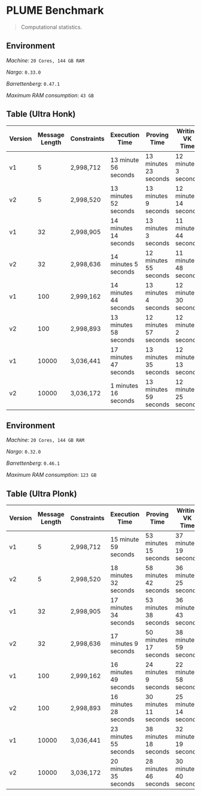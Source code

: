 # PLUME Benchmark

> Computational statistics.

## Environment

_Machine:_ `20 Cores, 144 GB RAM`

_Nargo_: `0.33.0`

_Barrettenberg_: `0.47.1`

_Maximum RAM consumption_: `43 GB`

## Table (Ultra Honk)

| Version | Message Length | Constraints | Execution Time     | Proving Time       | Writing VK Time    | Verifying Time |
|---------|----------------|-------------|--------------------|--------------------|--------------------|----------------|
| v1      | 5              | 2,998,712   | 13 minute 56 seconds | 13 minutes 23 seconds | 12 minutes 3 seconds | 0.06 seconds   |   
| v2      | 5              | 2,998,520   | 13 minutes 52 seconds | 13 minutes 9 seconds | 12 minutes 14 seconds | 0.06 seconds | 
| v1      | 32             | 2,998,905   | 14 minutes 14 seconds | 13 minutes 3 seconds | 11 minutes 44 seconds | 0.06 seconds | 
| v2      | 32             | 2,998,636   | 14 minutes 5 seconds | 12 minutes 55 seconds | 11 minutes 48 seconds | 0.06 seconds   |
| v1      | 100            | 2,999,162   | 14 minutes 44 seconds | 13 minutes 4 seconds | 12 minutes 30 seconds | 0.06 seconds   |
| v2      | 100            | 2,998,893   | 13 minutes 58 seconds | 12 minutes 57 seconds | 12 minutes 2 seconds | 0.06 seconds   |
| v1      | 10000          | 3,036,441   | 17 minutes 47 seconds | 13 minutes 35 seconds | 12 minutes 13 seconds | 0.06 seconds   |
| v2      | 10000          | 3,036,172   | 1 minutes 16 seconds | 13 minutes 59 seconds | 12 minutes 25 seconds | 0.06 seconds   |


## Environment

_Machine:_ `20 Cores, 144 GB RAM`

_Nargo_: `0.32.0`

_Barrettenberg_: `0.46.1`

_Maximum RAM consumption_: `123 GB`

## Table (Ultra Plonk)

| Version | Message Length | Constraints | Execution Time     | Proving Time       | Writing VK Time    | Verifying Time |
|---------|----------------|-------------|--------------------|--------------------|--------------------|----------------|
| v1      | 5              | 2,998,712   | 15 minute 59 seconds | 53 minutes 15 seconds | 37 minutes 19 seconds | 0.1 seconds   |   
| v2      | 5              | 2,998,520   | 18 minutes 32 seconds | 58 minutes 42 seconds | 36 minutes 25 seconds | 0.1 seconds | 
| v1      | 32             | 2,998,905   | 17 minutes 34 seconds | 53 minutes 38 seconds | 36 minutes 43 seconds | 0.11 seconds | 
| v2      | 32             | 2,998,636   | 17 minutes 9 seconds | 50 minutes 17 seconds | 38 minutes 59 seconds | 0.14 seconds   |
| v1      | 100            | 2,999,162   | 16 minutes 49 seconds | 24 minutes 9 seconds | 22 minutes 58 seconds | 0.06 seconds   |
| v2      | 100            | 2,998,893   | 16 minutes 28 seconds | 30 minutes 11 seconds | 25 minutes 14 seconds | 0.07 seconds   |
| v1      | 10000          | 3,036,441   | 23 minutes 55 seconds | 38 minutes 18 seconds | 32 minutes 19 seconds | 0.08 seconds   |
| v2      | 10000          | 3,036,172   | 20 minutes 35 seconds | 28 minutes 46 seconds | 30 minutes 40 seconds | 0.07 seconds   |
